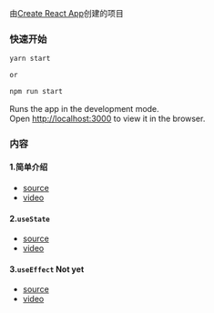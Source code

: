 由[Create React App](https://github.com/facebook/create-react-app)创建的项目

### 快速开始

```js
yarn start

or

npm run start
```
Runs the app in the development mode.<br />
Open [http://localhost:3000](http://localhost:3000) to view it in the browser.


### 内容

#### 1.简单介绍

 - [source](https://github.com/xyyolab/react-hook-tutorial/tree/react-hook-tutorial-0)
 - [video]()

#### 2.`useState`

 - [source](https://github.com/xyyolab/react-hook-tutorial/tree/react-hook-tutorial-1)
 - [video]()

#### 3.`useEffect` Not yet

 - [source](https://github.com/xyyolab/react-hook-tutorial/tree/react-hook-tutorial-2)
 - [video]()